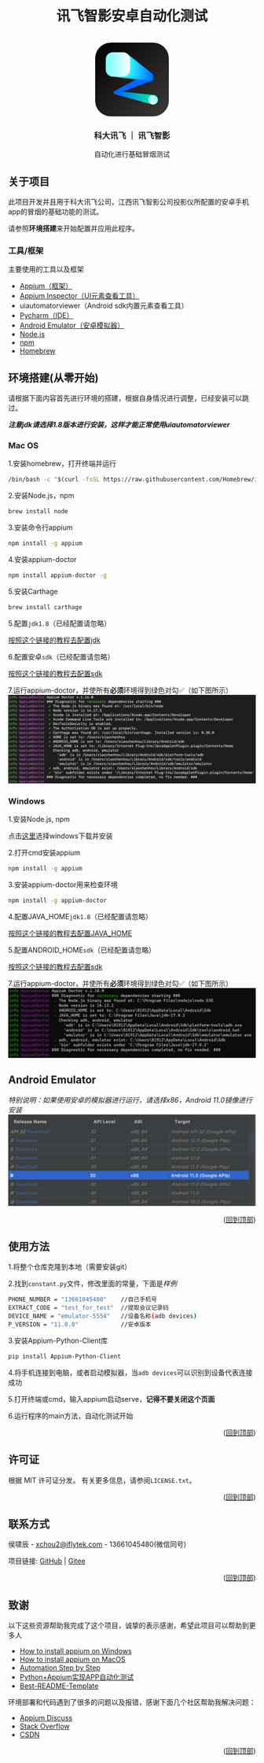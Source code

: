 <h1 align="center">讯飞智影安卓自动化测试</h1>

<div id="top"></div>
<!-- PROJECT LOGO -->
<br />
<div align="center">
  <a href="https://www.iflyzhiying.com/">
    <img src="img/logo.png" alt="Logo" width="150" height="150">
  </a>

<h3 align="center">科大讯飞 ｜ 讯飞智影</h3>

  <p align="center">
    自动化进行基础冒烟测试
    <br/>
  </p>
</div>



## 关于项目

此项目开发并且用于科大讯飞公司，江西讯飞智影公司投影仪所配置的安卓手机app的冒烟的基础功能的测试。

请参照**环境搭建**来开始配置并应用此程序。


### 工具/框架

主要使用的工具以及框架

* [Appium（框架）](https://appium.io/)
* [Appium Inspector（UI元素查看工具）](https://github.com/appium/appium-inspector)
* uiautomatorviewer（Android sdk内置元素查看工具）
* [Pycharm（IDE）](https://www.jetbrains.com/pycharm/)
* [Android Emulator（安卓模拟器）](https://developer.android.com/studio/run/emulator)
* [Node.js](https://nodejs.org/en/)
* [npm](https://www.npmjs.com/)
* [Homebrew](https://brew.sh/)


## 环境搭建(从零开始)

请根据下面内容首先进行环境的搭建，根据自身情况进行调整，已经安装可以跳过。

**_注意jdk请选择1.8版本进行安装，这样才能正常使用uiautomatorviewer_**

### Mac OS

1.安装homebrew，打开终端并运行

```sh
/bin/bash -c "$(curl -fsSL https://raw.githubusercontent.com/Homebrew/install/HEAD/install.sh)"
```

2.安装Node.js，npm

```sh
brew install node
```

3.安装命令行appium

```sh
npm install -g appium
```

4.安装appium-doctor

```sh
npm install appium-doctor -g
```

5.安装Carthage

```sh
brew install carthage
```

5.配置`jdk1.8`（已经配置请忽略）

<a href="https://mkyong.com/java/how-to-set-java_home-environment-variable-on-mac-os-x/">按照这个链接的教程去配置jdk</a>

6.配置安卓`sdk`（已经配置请忽略）

<a href="https://stackoverflow.com/questions/19986214/setting-android-home-enviromental-variable-on-mac-os-x">
按照这个链接的教程去配置sdk</a>

7.运行appium-doctor，并使所有**必须**环境得到绿色对勾✅（如下图所示）
<img src="img/appium-doctor.png" alt="Logo">

### Windows

1.安装Node.js, npm

点击<a href="https://nodejs.org/en/download/">这里</a>选择windows下载并安装

2.打开cmd安装appium

```sh
npm install -g appium
```

3.安装appium-doctor用来检查环境

```sh
npm install -g appium-doctor
```

4.配置JAVA_HOME`jdk1.8`（已经配置请忽略）

<a href="https://confluence.atlassian.com/doc/setting-the-java_home-variable-in-windows-8895.html">
按照这个链接的教程去配置JAVA_HOME</a>

5.配置ANDROID_HOME`sdk`（已经配置请忽略）

<a href="https://web.archive.org/web/20180210044548/http://spring.io/guides/gs/android/">
按照这个链接的教程去配置sdk</a>


7.运行appium-doctor，并使所有**必须**环境得到绿色对勾✅（如下图所示）
<img src="img/appium-doctor_win.png">

## Android Emulator

_特别说明：如果使用安卓的模拟器进行运行，请选择x86，Android 11.0镜像进行安装_
<img src="img/emulator_config.png">

<p align="right">(<a href="#top">回到顶部</a>)</p>



<!-- USAGE EXAMPLES -->

## 使用方法

1.将整个仓库克隆到本地（需要安装git）

2.找到`constant.py`文件，修改里面的常量，下面是*样例*

```sh
PHONE_NUMBER = "13661045480"    //自己手机号
EXTRACT_CODE = "test_for_test"  //提取会议记录码
DEVICE_NAME = "emulator-5554"   //设备名称(adb devices)
P_VERSION = "11.0.0"            //安卓版本
```

3.安装Appium-Python-Client库

```sh
pip install Appium-Python-Client
```

4.将手机连接到电脑，或者启动模拟器，当`adb devices`可以识别到设备代表连接成功

5.打开终端或cmd，输入appium启动serve，**记得不要关闭这个页面**

6.运行程序的main方法，自动化测试开始

<p align="right">(<a href="#top">回到顶部</a>)</p>

## 许可证

根据 MIT 许可证分发。 有关更多信息，请参阅`LICENSE.txt`。

<p align="right">(<a href="#top">回到顶部</a>)</p>



<!-- CONTACT -->

## 联系方式

侯啸辰 - xchou2@iflytek.com - 13661045480(微信同号)

项目链接: [GitHub](https://github.com/XiaochenHou/zhiying_android_automation) |
[Gitee](https://gitee.com/xiaochenhou/zhiying_android_automation)

<p align="right">(<a href="#top">回到顶部</a>)</p>

<!-- ACKNOWLEDGMENTS -->

## 致谢

以下这些资源帮助我完成了这个项目，诚挚的表示感谢，希望此项目可以帮助到更多人

* [How to install appium on Windows](https://www.youtube.com/watch?v=x-hBpgM5je8&t=2s)
* [How to install appium on MacOS](https://www.youtube.com/watch?v=7APcLr-cBM8)
* [Automation Step by Step](https://www.youtube.com/channel/UCTt7pyY-o0eltq14glaG5dg)
* [Python+Appium实现APP自动化测试](https://baijiahao.baidu.com/s?id=1662021502495073716&wfr=spider&for=pc)
* [Best-README-Template](https://github.com/othneildrew/Best-README-Template)

环境部署和代码遇到了很多的问题以及报错，感谢下面几个社区帮助我解决问题：

* [Appium Discuss](https://discuss.appium.io/)
* [Stack Overflow](https://stackoverflow.com/)
* [CSDN](https://www.csdn.net/)

<p align="right">(<a href="#top">回到顶部</a>)</p>

